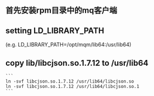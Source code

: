 ## 首先安装rpm目录中的mq客户端

## setting LD_LIBRARY_PATH
(e.g. LD_LIBRARY_PATH=/opt/mqm/lib64:/usr/lib64)

## copy lib/libcjson.so.1.7.12 to /usr/lib64
    ```
    ln -svf libcjson.so.1.7.12 /usr/lib64/libcjson.so
    ln -svf libcjson.so.1.7.12 /usr/lib64/libcjson.so.1
    ```
